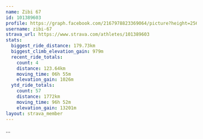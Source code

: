 ```yaml
---
name: Zibi 67
id: 101389603
profile: https://graph.facebook.com/2167978823369064/picture?height=256&width=256
username: zibi-67
strava_url: https://www.strava.com/athletes/101389603
stats:
  biggest_ride_distance: 179.73km
  biggest_climb_elevation_gain: 979m
  recent_ride_totals:
    count: 4
    distance: 123.64km
    moving_time: 06h 55m
    elevation_gain: 1026m
  ytd_ride_totals:
    count: 57
    distance: 1772km
    moving_time: 96h 52m
    elevation_gain: 13201m
layout: strava_member
--- 
```

...
